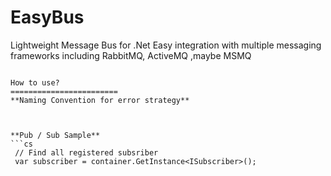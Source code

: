 # EasyBus
Lightweight Message Bus for .Net Easy integration with multiple messaging frameworks including RabbitMQ, ActiveMQ ,maybe MSMQ

```

How to use?
========================
**Naming Convention for error strategy** 



**Pub / Sub Sample**
```cs
 // Find all registered subsriber
 var subscriber = container.GetInstance<ISubscriber>();
```
